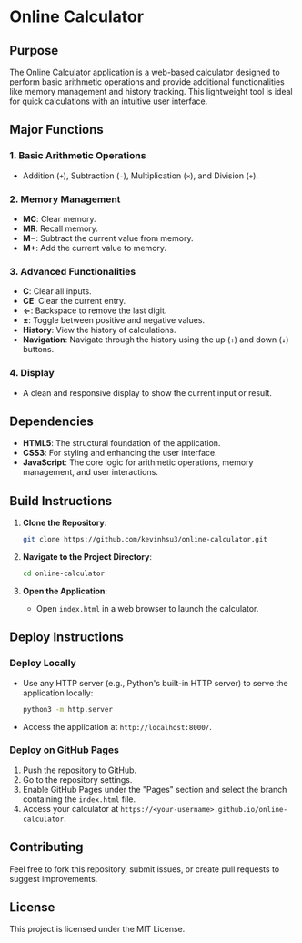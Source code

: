 
# Online Calculator

## Purpose

The Online Calculator application is a web-based calculator designed to perform basic arithmetic operations and provide additional functionalities like memory management and history tracking. This lightweight tool is ideal for quick calculations with an intuitive user interface.

## Major Functions

### 1. **Basic Arithmetic Operations**

- Addition (`+`), Subtraction (`-`), Multiplication (`×`), and Division (`÷`).

### 2. **Memory Management**

- **MC**: Clear memory.
- **MR**: Recall memory.
- **M−**: Subtract the current value from memory.
- **M+**: Add the current value to memory.

### 3. **Advanced Functionalities**

- **C**: Clear all inputs.
- **CE**: Clear the current entry.
- **←**: Backspace to remove the last digit.
- **±**: Toggle between positive and negative values.
- **History**: View the history of calculations.
- **Navigation**: Navigate through the history using the up (`↑`) and down (`↓`) buttons.

### 4. **Display**

- A clean and responsive display to show the current input or result.

## Dependencies

- **HTML5**: The structural foundation of the application.
- **CSS3**: For styling and enhancing the user interface.
- **JavaScript**: The core logic for arithmetic operations, memory management, and user interactions.

## Build Instructions

1. **Clone the Repository**:

   ```bash
   git clone https://github.com/kevinhsu3/online-calculator.git
   ```

2. **Navigate to the Project Directory**:

   ```bash
   cd online-calculator
   ```

3. **Open the Application**:

   - Open `index.html` in a web browser to launch the calculator.

## Deploy Instructions

### Deploy Locally
- Use any HTTP server (e.g., Python's built-in HTTP server) to serve the application locally:
  ```bash
  python3 -m http.server
  ```
- Access the application at `http://localhost:8000/`.

### Deploy on GitHub Pages
1. Push the repository to GitHub.
2. Go to the repository settings.
3. Enable GitHub Pages under the "Pages" section and select the branch containing the `index.html` file.
4. Access your calculator at `https://<your-username>.github.io/online-calculator`.

## Contributing
Feel free to fork this repository, submit issues, or create pull requests to suggest improvements.

## License
This project is licensed under the MIT License.
